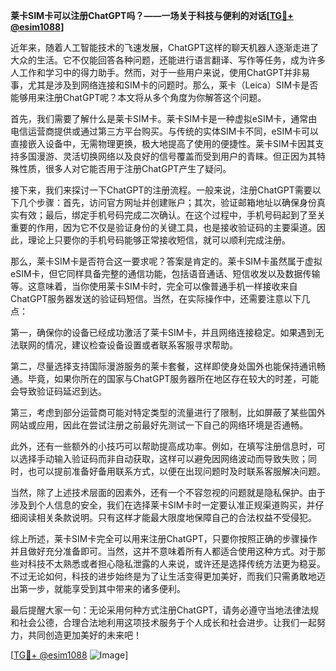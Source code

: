 **莱卡SIM卡可以注册ChatGPT吗？——一场关于科技与便利的对话[[TG💪+ @esim1088](https://t.me/s/esim1088)]**

近年来，随着人工智能技术的飞速发展，ChatGPT这样的聊天机器人逐渐走进了大众的生活。它不仅能回答各种问题，还能进行语言翻译、写作等任务，成为许多人工作和学习中的得力助手。然而，对于一些用户来说，使用ChatGPT并非易事，尤其是涉及到网络连接和SIM卡的问题时。那么，莱卡（Leica）SIM卡是否能够用来注册ChatGPT呢？本文将从多个角度为你解答这个问题。

首先，我们需要了解什么是莱卡SIM卡。莱卡SIM卡是一种虚拟eSIM卡，通常由电信运营商提供或通过第三方平台购买。与传统的实体SIM卡不同，eSIM卡可以直接嵌入设备中，无需物理更换，极大地提高了使用的便捷性。莱卡SIM卡因其支持多国漫游、灵活切换网络以及良好的信号覆盖而受到用户的青睐。但正因为其特殊性质，很多人对它能否用于注册ChatGPT产生了疑问。

接下来，我们来探讨一下ChatGPT的注册流程。一般来说，注册ChatGPT需要以下几个步骤：首先，访问官方网址并创建账户；其次，验证邮箱地址以确保身份真实有效；最后，绑定手机号码完成二次确认。在这个过程中，手机号码起到了至关重要的作用，因为它不仅是验证身份的关键工具，也是接收验证码的主要渠道。因此，理论上只要你的手机号码能够正常接收短信，就可以顺利完成注册。

那么，莱卡SIM卡是否符合这一要求呢？答案是肯定的。莱卡SIM卡虽然属于虚拟eSIM卡，但它同样具备完整的通信功能，包括语音通话、短信收发以及数据传输等。这意味着，当你使用莱卡SIM卡时，完全可以像普通手机一样接收来自ChatGPT服务器发送的验证码短信。当然，在实际操作中，还需要注意以下几点：

第一，确保你的设备已经成功激活了莱卡SIM卡，并且网络连接稳定。如果遇到无法联网的情况，建议检查设备设置或者联系客服寻求帮助。

第二，尽量选择支持国际漫游服务的莱卡套餐，这样即使身处国外也能保持通讯畅通。毕竟，如果你所在的国家与ChatGPT服务器所在地区存在较大的时差，可能会导致验证码延迟到达。

第三，考虑到部分运营商可能对特定类型的流量进行了限制，比如屏蔽了某些国外网站或应用，因此在尝试注册之前最好先测试一下自己的网络环境是否通畅。

此外，还有一些额外的小技巧可以帮助提高成功率。例如，在填写注册信息时，可以选择手动输入验证码而非自动获取，这样可以避免因网络波动而导致失败；同时，也可以提前准备好备用联系方式，以便在出现问题时及时联系客服解决问题。

当然，除了上述技术层面的因素外，还有一个不容忽视的问题就是隐私保护。由于涉及到个人信息的安全，我们在选择莱卡SIM卡时一定要认准正规渠道购买，并仔细阅读相关条款说明。只有这样才能最大限度地保障自己的合法权益不受侵犯。

综上所述，莱卡SIM卡完全可以用来注册ChatGPT，只要你按照正确的步骤操作并且做好充分准备即可。当然，这并不意味着所有人都适合使用这种方式。对于那些对科技不太熟悉或者担心隐私泄露的人来说，或许还是选择传统方法更为稳妥。不过无论如何，科技的进步始终是为了让生活变得更加美好，而我们只需勇敢地迈出第一步，就能享受到其中带来的诸多便利。

最后提醒大家一句：无论采用何种方式注册ChatGPT，请务必遵守当地法律法规和社会公德，合理合法地利用这项技术服务于个人成长和社会进步。让我们一起努力，共同创造更加美好的未来吧！

[[TG💪+ @esim1088](https://t.me/s/esim1088) ![Image](https://i.postimg.cc/4NQfJmqS/Snipaste-2025-05-13-00-14-12.png)]